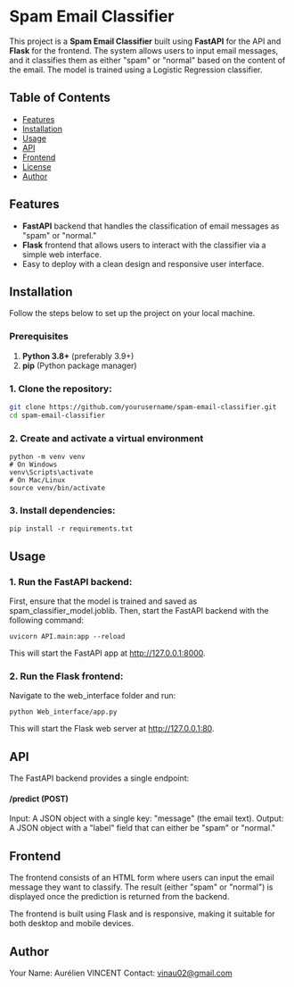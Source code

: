 # Spam Email Classifier

This project is a **Spam Email Classifier** built using **FastAPI** for the API and **Flask** for the frontend. The system allows users to input email messages, and it classifies them as either "spam" or "normal" based on the content of the email. The model is trained using a Logistic Regression classifier.

## Table of Contents
- [Features](#features)
- [Installation](#installation)
- [Usage](#usage)
- [API](#api)
- [Frontend](#frontend)
- [License](#license)
- [Author](#author)

## Features
- **FastAPI** backend that handles the classification of email messages as "spam" or "normal."
- **Flask** frontend that allows users to interact with the classifier via a simple web interface.
- Easy to deploy with a clean design and responsive user interface.

## Installation

Follow the steps below to set up the project on your local machine.

### Prerequisites
1. **Python 3.8+** (preferably 3.9+)
2. **pip** (Python package manager)

### 1. Clone the repository:
```bash
git clone https://github.com/yourusername/spam-email-classifier.git
cd spam-email-classifier
```
### 2. Create and activate a virtual environment
``` 
python -m venv venv
# On Windows
venv\Scripts\activate
# On Mac/Linux
source venv/bin/activate
```
### 3. Install dependencies:
```
pip install -r requirements.txt
```

## Usage 
### 1. Run the FastAPI backend:
First, ensure that the model is trained and saved as spam_classifier_model.joblib. Then, start the FastAPI backend with the following command:
```
uvicorn API.main:app --reload
```
This will start the FastAPI app at http://127.0.0.1:8000.

### 2. Run the Flask frontend:
Navigate to the web_interface folder and run:

```
python Web_interface/app.py
```
This will start the Flask web server at http://127.0.0.1:80.


## API 
The FastAPI backend provides a single endpoint:

#### /predict (POST)
Input: A JSON object with a single key: "message" (the email text).
Output: A JSON object with a "label" field that can either be "spam" or "normal."

## Frontend
The frontend consists of an HTML form where users can input the email message they want to classify. The result (either "spam" or "normal") is displayed once the prediction is returned from the backend.

The frontend is built using Flask and is responsive, making it suitable for both desktop and mobile devices.
## Author
Your Name: Aurélien VINCENT
Contact: vinau02@gmail.com